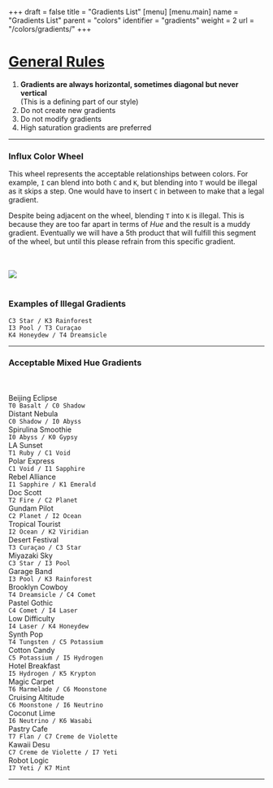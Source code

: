 +++
draft = false
title = "Gradients List"
[menu]
  [menu.main]
    name = "Gradients List"
    parent = "colors"
    identifier = "gradients"
    weight = 2
    url = "/colors/gradients/"
+++

<div class="row text-left">
  <div class="col-xs-12">
    <div class="page-header">
      <a class="page-header--anchor" id="overview"></a>
      <a href="#overview">
        <h1>General Rules</h1>
      </a>
    </div>
  </div>
  <div class="col-xs-12">
    <ol>
      <li><strong>Gradients are always horizontal, sometimes diagonal but never vertical</strong><br/>(This is a defining part of our style)</li>
      <li>Do not create new gradients</li>
      <li>Do not modify gradients</li>
      <li>High saturation gradients are preferred</li>
    </ol>
    <hr class="dark" />
  </div>
</div>
<div class="row">
  <div class="col-md-4">
    <h3>Influx Color Wheel</h3>
    <p>This wheel represents the acceptable relationships between colors. For example, <code>I</code> can blend into both <code>C</code> and <code>K</code>, but blending into <code>T</code> would be illegal as it skips a step. One would have to insert <code>C</code> in between to make that a legal gradient.</p>
    <p>Despite being adjacent on the wheel, blending <code>T</code> into <code>K</code> is illegal. This is because they are too far apart in terms of <em>Hue</em> and the result is a muddy gradient. Eventually we will have a 5th product that will fulfill this segment of the wheel, but until this please refrain from this specific gradient.</p><br/><br/>
  </div>
  <div class="col-md-4">
    <img src="/img/color-wheel.svg"/>
    <br/><br/>
  </div>
  <div class="col-md-4">
    <h3>Examples of Illegal Gradients</h3>
    <div class="color-swatch short swatch-grad-illegal-a"></div>
    <code class="color-hex">C3 Star / K3 Rainforest</code>
    <div class="color-swatch short swatch-grad-illegal-b"></div>
    <code class="color-hex">I3 Pool / T3 Curaçao</code>
    <div class="color-swatch short swatch-grad-illegal-c"></div>
    <code class="color-hex">K4 Honeydew / T4 Dreamsicle</code>
  </div>
</div>

<div class="row">
  <div class="col-xs-12">
    <hr class="dark" />
  </div>
</div>

<div class="row">
  <div class="col-md-12">
    <h3>Acceptable Mixed Hue Gradients</h3>
    <br/><br/>
  </div>
  <div class="col-sm-4">
    <div class="color-swatch dark swatch-grad-mix-1">
      <label>Beijing Eclipse</label>
    </div>
    <code class="color-hex">T0 Basalt / C0 Shadow</code>
  </div>
  <div class="col-sm-4">
    <div class="color-swatch dark swatch-grad-mix-2">
      <label>Distant Nebula</label>
    </div>
    <code class="color-hex">C0 Shadow / I0 Abyss</code>
  </div>
  <div class="col-sm-4">
    <div class="color-swatch dark swatch-grad-mix-3">
      <label>Spirulina Smoothie</label>
    </div>
    <code class="color-hex">I0 Abyss / K0 Gypsy</code>
  </div>
  <div class="col-sm-4">
    <div class="color-swatch dark swatch-grad-mix-4">
      <label>LA Sunset</label>
    </div>
    <code class="color-hex">T1 Ruby / C1 Void</code>
  </div>
  <div class="col-sm-4">
    <div class="color-swatch dark swatch-grad-mix-5">
      <label>Polar Express</label>
    </div>
    <code class="color-hex">C1 Void / I1 Sapphire</code>
  </div>
  <div class="col-sm-4">
    <div class="color-swatch dark swatch-grad-mix-6">
      <label>Rebel Alliance</label>
    </div>
    <code class="color-hex">I1 Sapphire / K1 Emerald</code>
  </div>
  <div class="col-sm-4">
    <div class="color-swatch dark swatch-grad-mix-7">
      <label>Doc Scott</label>
    </div>
    <code class="color-hex">T2 Fire / C2 Planet</code>
  </div>
  <div class="col-sm-4">
    <div class="color-swatch dark swatch-grad-mix-8">
      <label>Gundam Pilot</label>
    </div>
    <code class="color-hex">C2 Planet / I2 Ocean</code>
  </div>
  <div class="col-sm-4">
    <div class="color-swatch dark swatch-grad-mix-9">
      <label>Tropical Tourist</label>
    </div>
    <code class="color-hex">I2 Ocean / K2 Viridian</code>
  </div>
  <div class="col-sm-4">
    <div class="color-swatch dark swatch-grad-mix-10">
      <label>Desert Festival</label>
    </div>
    <code class="color-hex">T3 Curaçao / C3 Star</code>
  </div>
  <div class="col-sm-4">
    <div class="color-swatch dark swatch-grad-mix-11">
      <label>Miyazaki Sky</label>
    </div>
    <code class="color-hex">C3 Star / I3 Pool</code>
  </div>
  <div class="col-sm-4">
    <div class="color-swatch dark swatch-grad-mix-12">
      <label>Garage Band</label>
    </div>
    <code class="color-hex">I3 Pool / K3 Rainforest</code>
  </div>
  <div class="col-sm-4">
    <div class="color-swatch dark swatch-grad-mix-13">
      <label>Brooklyn Cowboy</label>
    </div>
    <code class="color-hex">T4 Dreamsicle / C4 Comet</code>
  </div>
  <div class="col-sm-4">
    <div class="color-swatch dark swatch-grad-mix-14">
      <label>Pastel Gothic</label>
    </div>
    <code class="color-hex">C4 Comet / I4 Laser</code>
  </div>
  <div class="col-sm-4">
    <div class="color-swatch dark swatch-grad-mix-15">
      <label>Low Difficulty</label>
    </div>
    <code class="color-hex">I4 Laser / K4 Honeydew</code>
  </div>
  <div class="col-sm-4">
    <div class="color-swatch swatch-grad-mix-16">
      <label>Synth Pop</label>
    </div>
    <code class="color-hex">T4 Tungsten / C5 Potassium</code>
  </div>
  <div class="col-sm-4">
    <div class="color-swatch swatch-grad-mix-17">
      <label>Cotton Candy</label>
    </div>
    <code class="color-hex">C5 Potassium / I5 Hydrogen</code>
  </div>
  <div class="col-sm-4">
    <div class="color-swatch swatch-grad-mix-18">
      <label>Hotel Breakfast</label>
    </div>
    <code class="color-hex">I5 Hydrogen / K5 Krypton</code>
  </div>
  <div class="col-sm-4">
    <div class="color-swatch swatch-grad-mix-19">
      <label>Magic Carpet</label>
    </div>
    <code class="color-hex">T6 Marmelade / C6 Moonstone</code>
  </div>
  <div class="col-sm-4">
    <div class="color-swatch swatch-grad-mix-20">
      <label>Cruising Altitude</label>
    </div>
    <code class="color-hex">C6 Moonstone / I6 Neutrino</code>
  </div>
  <div class="col-sm-4">
    <div class="color-swatch swatch-grad-mix-21">
      <label>Coconut Lime</label>
    </div>
    <code class="color-hex">I6 Neutrino / K6 Wasabi</code>
  </div>
  <div class="col-sm-4">
    <div class="color-swatch swatch-grad-mix-22">
      <label>Pastry Cafe</label>
    </div>
    <code class="color-hex">T7 Flan / C7 Creme de Violette</code>
  </div>
  <div class="col-sm-4">
    <div class="color-swatch swatch-grad-mix-23">
      <label>Kawaii Desu</label>
    </div>
    <code class="color-hex">C7 Creme de Violette / I7 Yeti</code>
  </div>
  <div class="col-sm-4">
    <div class="color-swatch swatch-grad-mix-24">
      <label>Robot Logic</label>
    </div>
    <code class="color-hex">I7 Yeti / K7 Mint</code>
  </div>
</div>

<div class="row">
  <div class="col-xs-12">
    <hr class="dark" />
  </div>
</div>